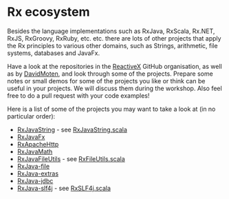 Rx ecosystem
============

Besides the language implementations such as RxJava, RxScala, Rx.NET, RxJS, RxGroovy, RxRuby, etc. etc. there are lots
of other projects that apply the Rx principles to various other domains, such as Strings, arithmetic, file systems,
databases and JavaFx.

Have a look at the repositories in the [ReactiveX] GitHub organisation, as well as by [DavidMoten], and look through some
of the projects. Prepare some notes or small demos for some of the projects you like or think can be useful in your
projects. We will discuss them during the workshop. Also feel free to do a pull request with your code examples!

Here is a list of some of the projects you may want to take a look at (in no particular order):

* [RxJavaString](https://github.com/ReactiveX/RxJavaString) - see [RxJavaString.scala]
* [RxJavaFx](https://github.com/ReactiveX/RxJavaFX)
* [RxApacheHttp](https://github.com/ReactiveX/RxApacheHttp)
* [RxJavaMath](https://github.com/ReactiveX/RxJavaMath)
* [RxJavaFileUtils](https://github.com/ReactiveX/RxJavaFileUtils) - see [RxFileUtils.scala]
* [RxJava-file](https://github.com/davidmoten/rxjava-file)
* [RxJava-extras](https://github.com/davidmoten/rxjava-extras)
* [RxJava-jdbc](https://github.com/davidmoten/rxjava-jdbc)
* [RxJava-slf4j](https://github.com/davidmoten/rxjava-slf4j) - see [RxSLF4j.scala]

[ReactiveX]: https://github.com/reactivex
[DavidMoten]: https://github.com/davidmoten
[RxJavaString.scala]: solutions/RxEcosystem/RxJavaString.scala
[RxFileUtils.scala]: solutions/RxEcosystem/RxFileUtils.scala
[RxSLF4j.scala]: solutions/RxEcosystem/RxSLF4j.scala
